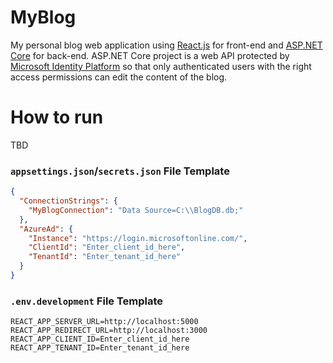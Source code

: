 # MyBlog
My personal blog web application using [React.js](https://reactjs.org/) for front-end and [ASP.NET Core](https://dotnet.microsoft.com/apps/aspnet) for back-end. ASP.NET Core project is a web API protected by [Microsoft Identity Platform](https://docs.microsoft.com/en-us/azure/active-directory/develop/) so that only authenticated users with the right access permissions can edit the content of the blog. 

# How to run
TBD

### `appsettings.json`/`secrets.json` File Template

```json
{
  "ConnectionStrings": {
    "MyBlogConnection": "Data Source=C:\\BlogDB.db;"
  },
  "AzureAd": {
    "Instance": "https://login.microsoftonline.com/",
    "ClientId": "Enter_client_id_here",
    "TenantId": "Enter_tenant_id_here"
  }
}
```

### `.env.development` File Template

```
REACT_APP_SERVER_URL=http://localhost:5000
REACT_APP_REDIRECT_URL=http://localhost:3000
REACT_APP_CLIENT_ID=Enter_client_id_here
REACT_APP_TENANT_ID=Enter_tenant_id_here
```
